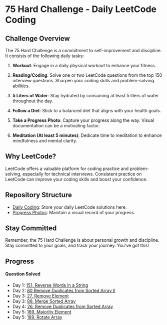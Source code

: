 # 75 Hard Challenge - Daily LeetCode Coding

## Challenge Overview
The 75 Hard Challenge is a commitment to self-improvement and discipline. It consists of the following daily tasks:

1. **Workout**: Engage in a daily physical workout to enhance your fitness.

2. **Reading/Coding**: Solve one or two LeetCode questions from the top 150 interview questions. Sharpen your coding skills and problem-solving abilities.

3. **5 Liters of Water**: Stay hydrated by consuming at least 5 liters of water throughout the day.

4. **Follow a Diet**: Stick to a balanced diet that aligns with your health goals.

5. **Take a Progress Photo**: Capture your progress along the way. Visual documentation can be a motivating factor.

6. **Meditation (At least 5 minutes)**: Dedicate time to meditation to enhance mindfulness and mental clarity.

## Why LeetCode?
LeetCode offers a valuable platform for coding practice and problem-solving, especially for technical interviews. Consistent practice on LeetCode can improve your coding skills and boost your confidence.

## Repository Structure
- [Daily Coding](./top_interview_questions/75_hard): Store your daily LeetCode solutions here.
- [Progress Photos](./progress_photos): Maintain a visual record of your progress.

## Stay Committed
Remember, the 75 Hard Challenge is about personal growth and discipline. Stay committed to your goals, and track your journey. You've got this!

## Progress
#### Question Solved

- Day 1: [151. Reverse Words in a String](https://leetcode.com/problems/reverse-words-in-a-string/)
- Day 2: [80 Remove Duplicates from Sorted Array II](https://leetcode.com/problems/remove-duplicates-from-sorted-array-ii/)
- Day 3: [27. Remove Element](https://leetcode.com/problems/remove-element/)
- Day 3: [88. Merge Sorted Array](https://leetcode.com/problems/merge-sorted-array/)
- Day 4: [26. Remove Duplicates from Sorted Array](https://leetcode.com/problems/remove-duplicates-from-sorted-array/)
- Day 5: [169. Majority Element](https://leetcode.com/problems/majority-element/description/)
- Day 5: [189. Rotate Array](https://leetcode.com/problems/rotate-array/)

